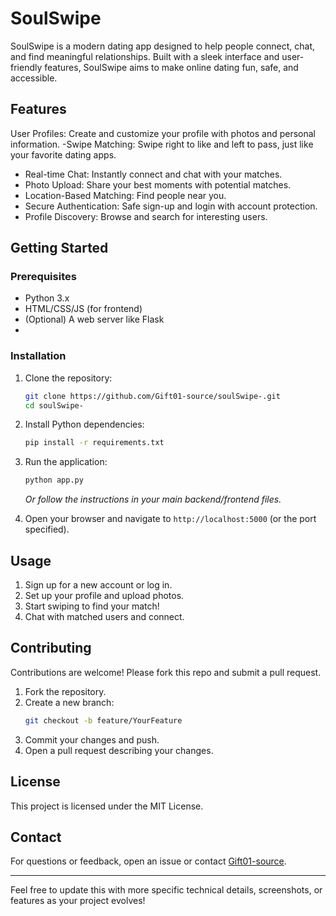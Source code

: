 
# SoulSwipe

SoulSwipe is a modern dating app designed to help people connect, chat, and find meaningful relationships. Built with a sleek interface and user-friendly features, SoulSwipe aims to make online dating fun, safe, and accessible.

## Features

User Profiles: Create and customize your profile with photos and personal information.
-Swipe Matching: Swipe right to like and left to pass, just like your favorite dating apps.
- Real-time Chat: Instantly connect and chat with your matches.
- Photo Upload: Share your best moments with potential matches.
- Location-Based Matching: Find people near you.
- Secure Authentication: Safe sign-up and login with account protection.
- Profile Discovery: Browse and search for interesting users.


## Getting Started

### Prerequisites

- Python 3.x
- HTML/CSS/JS (for frontend)
- (Optional) A web server like Flask
- 

### Installation

1. Clone the repository:
    ```bash
    git clone https://github.com/Gift01-source/soulSwipe-.git
    cd soulSwipe-
    ```

2. Install Python dependencies:
    ```bash
    pip install -r requirements.txt
    ```

3. Run the application:
    ```bash
    python app.py
    ```
    _Or follow the instructions in your main backend/frontend files._

4. Open your browser and navigate to `http://localhost:5000` (or the port specified).

## Usage

1. Sign up for a new account or log in.
2. Set up your profile and upload photos.
3. Start swiping to find your match!
4. Chat with matched users and connect.

## Contributing

Contributions are welcome! Please fork this repo and submit a pull request.

1. Fork the repository.
2. Create a new branch:
    ```bash
    git checkout -b feature/YourFeature
    ```
3. Commit your changes and push.
4. Open a pull request describing your changes.

## License

This project is licensed under the MIT License.

## Contact

For questions or feedback, open an issue or contact [Gift01-source](https://github.com/Gift01-source).

---

Feel free to update this with more specific technical details, screenshots, or features as your project evolves!
